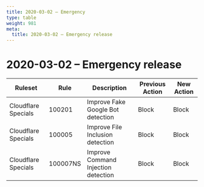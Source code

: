```yaml
---
title: 2020-03-02 – Emergency
type: table
weight: 981
meta:
  title: 2020-03-02 – Emergency release
---
```


# 2020-03-02 – Emergency release

<TableWrap><table style="width: 100%">

<thead>
  <tr>
    <th>Ruleset</th>
    <th>Rule</th>
    <th>Description</th>
    <th>Previous Action</th>
    <th>New Action</th>
  </tr>
</thead>
<tbody>
  <tr>
    <td>Cloudflare Specials</td>
    <td>100201</td>
    <td>Improve Fake Google Bot detection</td>
    <td>Block</td>
    <td>Block</td>
  </tr>
  <tr>
    <td>Cloudflare Specials</td>
    <td>100005</td>
    <td>Improve File Inclusion detection</td>
    <td>Block</td>
    <td>Block</td>
  </tr>
  <tr>
    <td>Cloudflare Specials</td>
    <td>100007NS</td>
    <td>Improve Command Injection detection</td>
    <td>Block</td>
    <td>Block</td>
  </tr>
</tbody>

</table></TableWrap>
